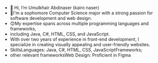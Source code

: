 - 👋 Hi, I’m Umulkhair Abdinaser (kairo naser)
- 👀I'm a sophomore Computer Science major with a strong passion for software development and web design.
-  😊My expertise spans across multiple programming languages and frameworks,
-  including Java, C#, HTML, CSS, and JavaScript.
-   With over two years of experience in front-end development, I specialize in creating visually appealing and user-friendly websites.
-   SkillsLanguages: Java, C#, HTML, CSS, JavaScriptFrameworks;
-    other relevant frameworksWeb Design: Proficient in Figma

<!---
Kairo100/Kairo100 is a ✨ special ✨ repository because its `README.md` (this file) appears on your GitHub profile.
You can click the Preview link to take a look at your changes.😊😊
--->
